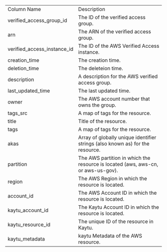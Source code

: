 <table>
	<tr><td>Column Name</td><td>Description</td></tr>
	<tr><td>verified_access_group_id</td><td>The ID of the verified access group.</td></tr>
	<tr><td>arn</td><td>The ARN of the verified access group.</td></tr>
	<tr><td>verified_access_instance_id</td><td>The ID of the AWS Verified Access instance.</td></tr>
	<tr><td>creation_time</td><td>The creation time.</td></tr>
	<tr><td>deletion_time</td><td>The deleteion time.</td></tr>
	<tr><td>description</td><td>A description for the AWS verified access group.</td></tr>
	<tr><td>last_updated_time</td><td>The last updated time.</td></tr>
	<tr><td>owner</td><td>The AWS account number that owns the group.</td></tr>
	<tr><td>tags_src</td><td>A map of tags for the resource.</td></tr>
	<tr><td>title</td><td>Title of the resource.</td></tr>
	<tr><td>tags</td><td>A map of tags for the resource.</td></tr>
	<tr><td>akas</td><td>Array of globally unique identifier strings (also known as) for the resource.</td></tr>
	<tr><td>partition</td><td>The AWS partition in which the resource is located (aws, aws-cn, or aws-us-gov).</td></tr>
	<tr><td>region</td><td>The AWS Region in which the resource is located.</td></tr>
	<tr><td>account_id</td><td>The AWS Account ID in which the resource is located.</td></tr>
	<tr><td>kaytu_account_id</td><td>The Kaytu Account ID in which the resource is located.</td></tr>
	<tr><td>kaytu_resource_id</td><td>The unique ID of the resource in Kaytu.</td></tr>
	<tr><td>kaytu_metadata</td><td>kaytu Metadata of the AWS resource.</td></tr>
</table>